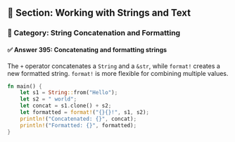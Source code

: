 ## 📘 Section: Working with Strings and Text
### 🔹 Category: String Concatenation and Formatting
#### ✅ Answer 395: Concatenating and formatting strings

The `+` operator concatenates a `String` and a `&str`, while `format!` creates a new formatted string. `format!` is more flexible for combining multiple values.

```rust
fn main() {
    let s1 = String::from("Hello");
    let s2 = " world";
    let concat = s1.clone() + s2;
    let formatted = format!("{}{}!", s1, s2);
    println!("Concatenated: {}", concat);
    println!("Formatted: {}", formatted);
}
```
